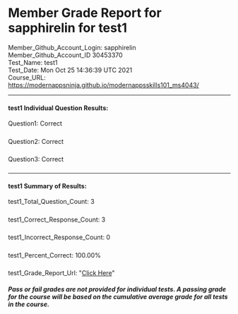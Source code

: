 # Member Grade Report for sapphirelin for test1  
   
Member_Github_Account_Login: sapphirelin  
Member_Github_Account_ID 30453370  
Test_Name: test1  
Test_Date: Mon Oct 25 14:36:39 UTC 2021  
Course_URL: https://modernappsninja.github.io/modernappsskills101_ms4043/  
   
---  
#### test1 Individual Question Results:  
Question1: Correct  
#####  
Question2: Correct  
#####  
Question3: Correct  
#####  
---  
#### test1 Summary of Results:  
test1_Total_Question_Count: 3  
#####  
test1_Correct_Response_Count: 3  
#####  
test1_Incorrect_Response_Count: 0  
#####  
test1_Percent_Correct: 100.00%  
#####  
test1_Grade_Report_Url: "[Click Here](https://github.com/modernappsninjas/sapphirelin/blob/main/static/userdata/courses/modernappsskills101_ms4043/grade_report.pr251.test1.md)"
##### Pass or fail grades are not provided for individual tests. A passing grade for the course will be based on the cumulative average grade for all tests in the course.  

